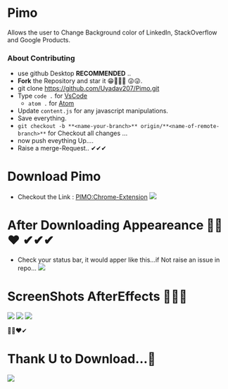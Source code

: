 # Pimo
Allows the user to Change Background color of LinkedIn, StackOverflow and Google Products.


### About Contributing

* use github Desktop **RECOMMENDED** ..
* **Fork** the Repository and star it 😁👏👏👏 😜😜.
* git clone https://github.com/Uyadav207/Pimo.git  
* Type `code .` for [VsCode](https://code.visualstudio.com/) 
  * `atom .` for [Atom](https://atom.io/)
* Update `content.js` for any javascript manipulations.
* Save everything.
* `git checkout -b **<name-your-branch>** origin/**<name-of-remote-branch>**` for Checkout all changes ... 
* now push eveything Up....
* Raise a merge-Request.. ✔✔✔


# Download Pimo 

* Checkout the Link : [PIMO:Chrome-Extension](https://chrome.google.com/webstore/detail/pimo/gcigjkpkbodoajlpcgjmplhodcjmdbfc?utm_source=gmail) 
![](https://github.com/Uyadav207/Pimo/tree/master/pimo/images/heart.png)

# After Downloading Appeareance 💖💖❤ ✔✔✔
* Check your status bar, it would apper like this...if Not raise an issue in repo...
![](https://github.com/Uyadav207/Pimo/tree/master/pimo/images/StatusBarPimo.png)

# ScreenShots AfterEffects 👏👏👏
![](https://github.com/Uyadav207/Pimo/tree/master/pimo/images/Linkedin.png)
![](https://github.com/Uyadav207/Pimo/tree/master/pimo/images/calender.png)
![](https://github.com/Uyadav207/Pimo/tree/master/pimo/images/GoogleCalender.png)

💖💖❤✔
# Thank U to Download...💖
![](https://github.com/Uyadav207/Pimo/tree/master/pimo/images/heart.png)
